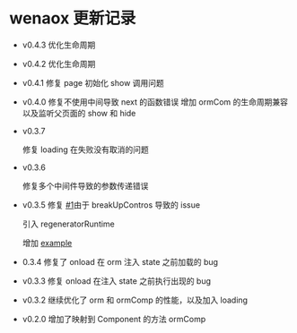 # wenaox 更新记录

- v0.4.3
  优化生命周期

- v0.4.2
  优化生命周期

- v0.4.1
  修复 page 初始化 show 调用问题

* v0.4.0
  修复不使用中间导致 next 的函数错误
  增加 ormCom 的生命周期兼容以及监听父页面的 show 和 hide

- v0.3.7

  修复 loading 在失败没有取消的问题

- v0.3.6

  修复多个中间件导致的参数传递错误

- v0.3.5
  修复 [#1](https://github.com/cnyballk/wenaox/issues/1)由于 breakUpContros 导致的 issue

  引入 regeneratorRuntime

  增加 [example](https://github.com/cnyballk/wenaox/tree/master/example)

* 0.3.4
  修复了 onload 在 orm 注入 state 之前加载的 bug

- v0.3.3
  修复 onload 在注入 state 之前执行出现的 bug

* v0.3.2
  继续优化了 orm 和 ormComp 的性能，以及加入 loading

- v0.2.0
  增加了映射到 Component 的方法 ormComp
